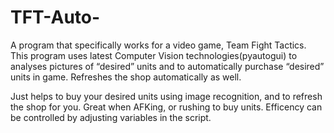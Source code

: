 # TFT-Auto-

A program that specifically works for a video game, Team Fight Tactics. This program uses latest Computer Vision technologies(pyautogui) to analyses pictures of “desired” units and to automatically purchase “desired” units in game. Refreshes the shop automatically as well.

Just helps to buy your desired units using image recognition, and to refresh the shop for you. Great when AFKing, or rushing to buy units. Efficency can be controlled by adjusting variables in the script.



